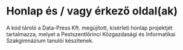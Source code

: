 # Honlap és / vagy érkező oldal(ak) 

A kód tároló a Data-Press Kft. megújított, kisérleti honlap projektjét tartalmazza, melyet a Pestszentlőrinci Közgazdasági és Informatikai Szakgimnázium tanulói készítenek.


